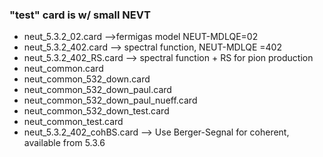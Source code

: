 ### "test" card is w/ small NEVT

* neut_5.3.2_02.card -->fermigas model NEUT-MDLQE=02
* neut_5.3.2_402.card --> spectral function, NEUT-MDLQE =402
* neut_5.3.2_402_RS.card --> spectral function + RS for pion production
* neut_common.card
* neut_common_532_down.card
* neut_common_532_down_paul.card
* neut_common_532_down_paul_nueff.card
* neut_common_532_down_test.card
* neut_common_test.card
* neut_5.3.2_402_cohBS.card --> Use Berger-Segnal for coherent, available from 5.3.6

